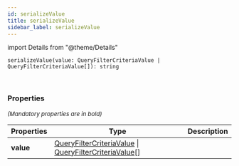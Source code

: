 ```yaml
---
id: serializeValue
title: serializeValue
sidebar_label: serializeValue
---
```


import Details from "@theme/Details"


```tsx
serializeValue(value: QueryFilterCriteriaValue | QueryFilterCriteriaValue[]): string
```
<br/>



### Properties

<font size="2"><i>(Mandatory properties are in bold)</i></font>

| Properties | Type | Description |
| --------- | ---- | ----------- |
| **value** | [QueryFilterCriteriaValue](/framework-api/types/QueryFilterCriteriaValue.md) \| [QueryFilterCriteriaValue](/framework-api/types/QueryFilterCriteriaValue.md)[] |  |


